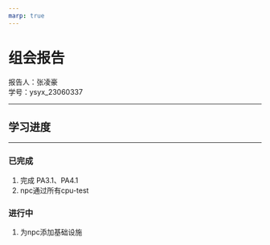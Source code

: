 ```yaml
---
marp: true
---
```

  
# 组会报告  
  
报告人：张凌豪  
学号：ysyx_23060337  

---  

## 学习进度  

---  

### 已完成  

1. 完成 PA3.1、PA4.1  
2. npc通过所有cpu-test  

### 进行中  

1. 为npc添加基础设施  
